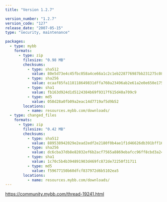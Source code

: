 ```yaml
---
title: "Version 1.2.7"

version_number: "1.2.7"
version_code: "127"
release_date: "2007-05-15"
type: "security, maintenance"

packages:
  - type: mybb
    formats:
      - type: zip
        filesize: "0.98 MB"
        checksums:
          - type: sha512
            value: 80e5d73e4c45fbc058a4ce66a1c2c1eb228776987bb231275c081d84473c2ce480ab3fb54dbd6fc0e31ed0f445bbc7b7c6f95e41db817e5180138b2567440179
          - type: sha256
            value: ecaaf85fa118118649831dffa760a23496ab2e61a2e0e650e175d27052c86ee8
          - type: sha1
            value: fb163d924d1d5124384b69f9317f615d40a709c9
          - type: md5
            value: 058d28a0fb09a2eac14d7719af5d9b52
        locations:
          - name: resources.mybb.com/downloads/
  - type: changed_files
    formats:
      - type: zip
        filesize: "0.42 MB"
        checksums:
          - type: sha512
            value: 889538942029e2ead2edf2e2180f0b4ae1f1d46626db391bff164f99fbaa47ca8ea524db43b75b9894e2d83510b4900bf4468ac23de02131e918503481482ddf
          - type: sha256
            value: dc6cba37db8e82032ef6b2acf7565a8869ebafcc96ff8cbd3a2464dc69d7cd5b
          - type: sha1
            value: 1c70c5b4b394891903d469fc872de72250f31711
          - type: md5
            value: f59677150b60dfcf837972d6b5102ea5
        locations:
          - name: resources.mybb.com/downloads/
---
```


<https://community.mybb.com/thread-19241.html>
